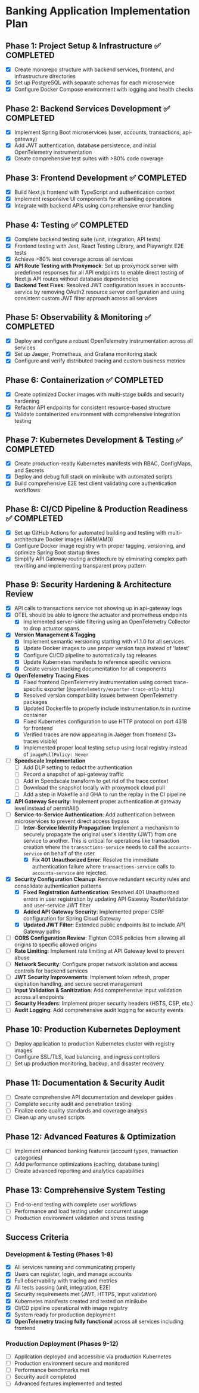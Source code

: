 # Banking Application Implementation Plan

## Phase 1: Project Setup & Infrastructure ✅ COMPLETED
- [x] Create monorepo structure with backend services, frontend, and infrastructure directories
- [x] Set up PostgreSQL with separate schemas for each microservice
- [x] Configure Docker Compose environment with logging and health checks

## Phase 2: Backend Services Development ✅ COMPLETED
- [x] Implement Spring Boot microservices (user, accounts, transactions, api-gateway)
- [x] Add JWT authentication, database persistence, and initial OpenTelemetry instrumentation
- [x] Create comprehensive test suites with >80% code coverage

## Phase 3: Frontend Development ✅ COMPLETED
- [x] Build Next.js frontend with TypeScript and authentication context
- [x] Implement responsive UI components for all banking operations
- [x] Integrate with backend APIs using comprehensive error handling

## Phase 4: Testing ✅ COMPLETED
- [x] Complete backend testing suite (unit, integration, API tests)
- [x] Frontend testing with Jest, React Testing Library, and Playwright E2E tests
- [x] Achieve >80% test coverage across all services
- [x] **API Route Testing with Proxymock**: Set up proxymock server with predefined responses for all API endpoints to enable direct testing of Next.js API routes without database dependencies
- [x] **Backend Test Fixes**: Resolved JWT configuration issues in accounts-service by removing OAuth2 resource server configuration and using consistent custom JWT filter approach across all services

## Phase 5: Observability & Monitoring ✅ COMPLETED
- [x] Deploy and configure a robust OpenTelemetry instrumentation across all services
- [x] Set up Jaeger, Prometheus, and Grafana monitoring stack
- [x] Configure and verify distributed tracing and custom business metrics

## Phase 6: Containerization ✅ COMPLETED
- [x] Create optimized Docker images with multi-stage builds and security hardening
- [x] Refactor API endpoints for consistent resource-based structure
- [x] Validate containerized environment with comprehensive integration testing

## Phase 7: Kubernetes Development & Testing ✅ COMPLETED
- [x] Create production-ready Kubernetes manifests with RBAC, ConfigMaps, and Secrets
- [x] Deploy and debug full stack on minikube with automated scripts
- [x] Build comprehensive E2E test client validating core authentication workflows

## Phase 8: CI/CD Pipeline & Production Readiness ✅ COMPLETED
- [x] Set up GitHub Actions for automated building and testing with multi-architecture Docker images (ARM/AMD)
- [x] Configure Docker image registry with proper tagging, versioning, and optimize Spring Boot startup times
- [x] Simplify API Gateway routing architecture by eliminating complex path rewriting and implementing transparent proxy pattern

## Phase 9: Security Hardening & Architecture Review
- [x] API calls to transactions service not showing up in api-gateway logs
- [x] OTEL should be able to ignore the actuator and prometheus endpoints
    - [x] Implemented server-side filtering using an OpenTelemetry Collector to drop actuator spans.
- [x] **Version Management & Tagging**
    - [x] Implement semantic versioning starting with v1.1.0 for all services
    - [x] Update Docker images to use proper version tags instead of 'latest'
    - [x] Configure CI/CD pipeline to automatically tag releases
    - [x] Update Kubernetes manifests to reference specific versions
    - [x] Create version tracking documentation for all components
- [x] **OpenTelemetry Tracing Fixes**
    - [x] Fixed frontend OpenTelemetry instrumentation using correct trace-specific exporter (`@opentelemetry/exporter-trace-otlp-http`)
    - [x] Resolved version compatibility issues between OpenTelemetry packages
    - [x] Updated Dockerfile to properly include instrumentation.ts in runtime container
    - [x] Fixed Kubernetes configuration to use HTTP protocol on port 4318 for frontend
    - [x] Verified traces are now appearing in Jaeger from frontend (3+ traces visible)
    - [x] Implemented proper local testing setup using local registry instead of `imagePullPolicy: Never`
- [ ] **Speedscale Implementation**
    - [ ] Add DLP setting to redact the authentication
    - [ ] Record a snapshot of api-gateway traffic
    - [ ] Add in Speedscale transform to get rid of the trace context
    - [ ] Download the snapshot locally with proxymock cloud pull
    - [ ] Add a step in Makefile and GHA to run the replay in the CI pipeline
    
- [x] **API Gateway Security**: Implement proper authentication at gateway level instead of permitAll()
- [ ] **Service-to-Service Authentication**: Add authentication between microservices to prevent direct access bypass
    - [ ] **Inter-Service Identity Propagation**: Implement a mechanism to securely propagate the original user's identity (JWT) from one service to another. This is critical for operations like transaction creation where the `transactions-service` needs to call the `accounts-service` on behalf of the user.
        - [x] **Fix 401 Unauthorized Error**: Resolve the immediate authentication failure where `transactions-service` calls to `accounts-service` are rejected.
- [x] **Security Configuration Cleanup**: Remove redundant security rules and consolidate authentication patterns
    - [x] **Fixed Registration Authentication**: Resolved 401 Unauthorized errors in user registration by updating API Gateway RouterValidator and user-service JWT filter
    - [x] **Added API Gateway Security**: Implemented proper CSRF configuration for Spring Cloud Gateway
    - [x] **Updated JWT Filter**: Extended public endpoints list to include API Gateway paths
- [ ] **CORS Configuration Review**: Tighten CORS policies from allowing all origins to specific allowed origins
- [ ] **Rate Limiting**: Implement rate limiting at API Gateway level to prevent abuse
- [ ] **Network Security**: Configure proper network isolation and access controls for backend services
- [ ] **JWT Security Improvements**: Implement token refresh, proper expiration handling, and secure secret management
- [ ] **Input Validation & Sanitization**: Add comprehensive input validation across all endpoints
- [ ] **Security Headers**: Implement proper security headers (HSTS, CSP, etc.)
- [ ] **Audit Logging**: Add comprehensive audit logging for security events

## Phase 10: Production Kubernetes Deployment
- [ ] Deploy application to production Kubernetes cluster with registry images
- [ ] Configure SSL/TLS, load balancing, and ingress controllers
- [ ] Set up production monitoring, backup, and disaster recovery

## Phase 11: Documentation & Security Audit
- [ ] Create comprehensive API documentation and developer guides
- [ ] Complete security audit and penetration testing
- [ ] Finalize code quality standards and coverage analysis
- [ ] Clean up any unused scripts

## Phase 12: Advanced Features & Optimization
- [ ] Implement enhanced banking features (account types, transaction categories)
- [ ] Add performance optimizations (caching, database tuning)
- [ ] Create advanced reporting and analytics capabilities

## Phase 13: Comprehensive System Testing
- [ ] End-to-end testing with complete user workflows
- [ ] Performance and load testing under concurrent usage
- [ ] Production environment validation and stress testing

## Success Criteria

### Development & Testing (Phases 1-8)
- [x] All services running and communicating properly
- [x] Users can register, login, and manage accounts
- [x] Full observability with tracing and metrics
- [x] All tests passing (unit, integration, E2E)
- [x] Security requirements met (JWT, HTTPS, input validation)
- [x] Kubernetes manifests created and tested on minikube
- [x] CI/CD pipeline operational with image registry
- [x] System ready for production deployment
- [x] **OpenTelemetry tracing fully functional** across all services including frontend

### Production Deployment (Phases 9-12)
- [ ] Application deployed and accessible via production Kubernetes
- [ ] Production environment secure and monitored
- [ ] Performance benchmarks met
- [ ] Security audit completed
- [ ] Advanced features implemented and tested